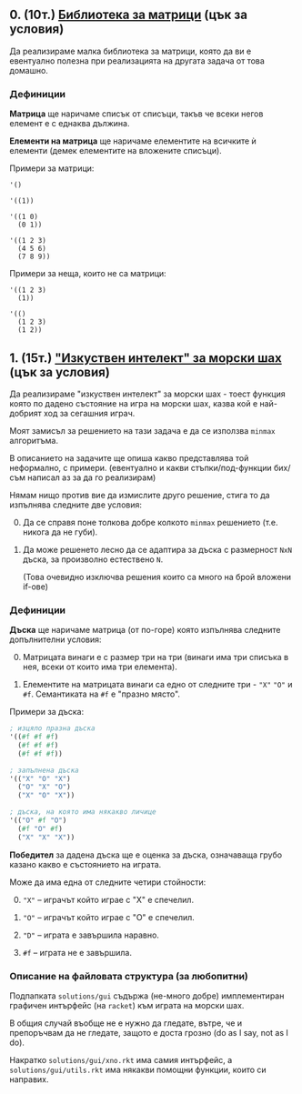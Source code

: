 ## 0. (10т.) [Библиотека за матрици] \(цък за условия\)
Да реализираме малка библиотека за матрици, която да ви е евентуално полезна при реализацията на другата задача от това домашно.

### Дефиниции
**Матрица** ще наричаме списък от списъци, такъв че всеки негов елемент е с еднаква дължина.

**Елементи на матрица** ще наричаме елементите на всичките ѝ елементи (демек елементите на вложените списъци).

Примери за матрици:
```
'()

'((1))

'((1 0)
  (0 1))

'((1 2 3)
  (4 5 6)
  (7 8 9))
```
Примери за неща, които не са матрици:
```
'((1 2 3)
  (1))
```
```
'(()
  (1 2 3)
  (1 2))
```

## 1. (15т.) ["Изкуствен интелект" за морски шах] \(цък за условия\)
Да реализираме "изкуствен интелект" за морски шах - тоест функция която по дадено състояние
на игра на морски шах, казва кой е най-добрият ход за сегашния играч.

Моят замисъл за решението на тази задача е да се използва `minmax` алгоритъма.

В описанието на задачите ще опиша какво представлява той неформално, с примери.
(евентуално и какви стъпки/под-функции бих/съм написал аз за да го реализирам)

Нямам нищо против вие да измислите друго решение, стига то да изпълнява следните две условия:

00. Да се справя поне толкова добре колкото `minmax` решението (т.е. никога да не губи).
01. Да може решенето лесно да се адаптира за дъска с размерност `NxN` дъска, за произволно естествено `N`.

    (Това очевидно изключва решения които са много на брой вложени if-ове)

### Дефиниции
**Дъска** ще наричаме матрица (от по-горе) която изпълнява следните допълнителни условия:

00. Матрицата винаги е с размер три на три (винаги има три списъка в нея, всеки от които има три елемента).

01. Елементите на матрицата винаги са едно от следните три - `"X"` `"O"` и `#f`. Семантиката на `#f` е "празно място".

Примери за дъска:
```scheme
; изцяло празна дъска
'((#f #f #f)
  (#f #f #f)
  (#f #f #f))

; запълнена дъска
'(("X" "O" "X")
  ("O" "X" "O")
  ("X" "O" "X"))

; дъска, на която има някакво личице
'(("O" #f "O")
  (#f "O" #f)
  ("X" "X" "X"))
```

**Победител** за дадена дъска ще е оценка за дъска, означаваща грубо казано какво е състоянието на играта.

Може да има една от следните четири стойности:

00. `"X"` – играчът който играе с "X" е спечелил.

01. `"O"` – играчът който играе с "O" е спечелил.

02. `"D"` – играта е завършила наравно.

03. `#f` – играта не е завършила.

### Описание на файловата структура (за любопитни)

Подпапката `solutions/gui` съдържа (не-много добре) имплементиран графичен интърфейс (на `racket`) към играта на морски шах.

В общия случай въобще не е нужно да гледате, вътре, че и препоръчвам да не гледате, защото е доста грозно (do as I say, not as I do).

Накратко `solutions/gui/xno.rkt` има самия интърфейс, а `solutions/gui/utils.rkt` има някакви помощни функции, които си направих.

[Библиотека за матрици]: MATRIX-TASKS.md
["Изкуствен интелект" за морски шах]: XNO-TASKS.md
